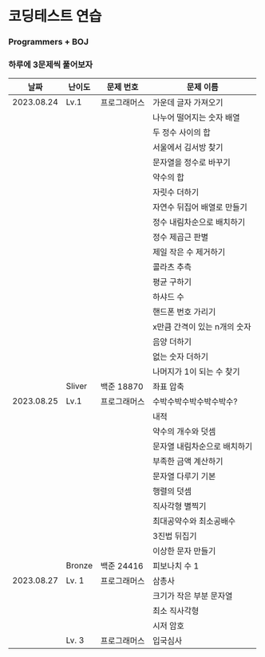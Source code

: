# 코딩테스트 연습

### Programmers + BOJ

### 하루에 3문제씩 풀어보자

| 날짜 | 난이도 | 문제 번호 | 문제 이름 |
| -- | -- | -- | -- |
|2023.08.24 | Lv.1 | 프로그래머스 | 가운데 글자 가져오기
| | |  | 나누어 떨어지는 숫자 배열
| | |  | 두 정수 사이의 합
| | |  | 서울에서 김서방 찾기
| | |  | 문자열을 정수로 바꾸기
| | |  | 약수의 합
| | |  | 자릿수 더하기
| | |  | 자연수 뒤집어 배열로 만들기
| | |  | 정수 내림차순으로 배치하기
| | |  | 정수 제곱근 판별
| | |  | 제일 작은 수 제거하기
| | |  | 콜라츠 추측
| | |  | 평균 구하기
| | |  | 하샤드 수
| | |  | 핸드폰 번호 가리기
| | |  | x만큼 간격이 있는 n개의 숫자
| | |  | 음양 더하기
| | |  | 없는 숫자 더하기
| | |  | 나머지가 1이 되는 수 찾기
| | Sliver | 백준 18870 | 좌표 압축
| 2023.08.25 | Lv.1 | 프로그래머스 | 수박수박수박수박수박수?
| | | | 내적
| | | | 약수의 개수와 덧셈
| | | | 문자열 내림차순으로 배치하기
| | | | 부족한 금액 계산하기
| | | | 문자열 다루기 기본
| | | | 행렬의 덧셈
| | | | 직사각형 별찍기
| | | | 최대공약수와 최소공배수
| | | | 3진법 뒤집기
| | | | 이상한 문자 만들기
| | Bronze | 백준 24416 | 피보나치 수 1
| 2023.08.27 | Lv. 1 | 프로그래머스 | 삼총사
| | | | 크기가 작은 부분 문자열
| | | | 최소 직사각형
| | | | 시저 암호
| | Lv. 3 | 프로그래머스 | 입국심사
